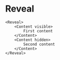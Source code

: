 # Reveal

```example
<Reveal>
    <Content visible>
        First content 
    </Content>
    <Content hidden>
        Second content 
    </Content>
</Reveal>
```
